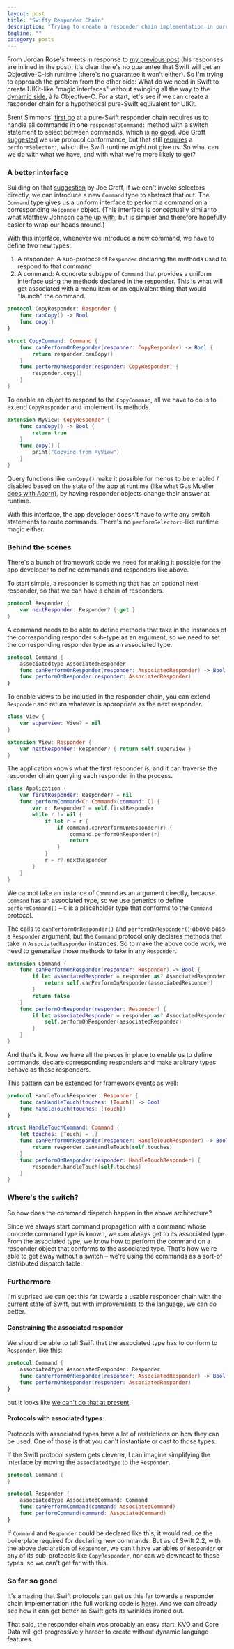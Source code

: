 ```yaml
---
layout: post
title: "Swifty Responder Chain"
description: "Trying to create a responder chain implementation in pure Swift"
tagline: ""
category: posts
---
```


From Jordan Rose's tweets in response to [my previous post][prev_post]
(his responses are inlined in the post), it's clear there's no
guarantee that Swift will get an Objective-C-ish runtime (there's no
guarantee it won't either). So I'm trying to approach the problem from the
other side: What do we need in Swift to create UIKit-like "magic
interfaces" without swinging all the way to the [dynamic
side][brent_what_is_dynamism], à la Objective-C.
For a start, let's see if we can create a responder chain for a
hypothetical pure-Swift equivalent for UIKit.

[prev_post]: /posts/2016/a-dynamic-foundation/
[brent_what_is_dynamism]: http://inessential.com/2016/05/26/a_definition_of_dynamic_programming_in_t

Brent Simmons' [first go][brent_take_1] at a pure-Swift responder chain
requires us to handle all commands in one `respondsToCommand:` method
with a switch statement to select between commands, which is
[no][brent_switch] [good][gte_switch].  Joe Groff
[suggested][joe_groff_suggestion] we use protocol conformance, but that
still [requires][brent_take_2] a `performSelector:`, which the Swift
runtime _might_ not give us. So what can we do with what we have, and
with what we're more likely to get?

[brent_take_1]: http://inessential.com/2016/05/15/a_hypothetical_responder_chain_written_i
[brent_take_2]: http://inessential.com/2016/05/17/responder_chain_followup

[joe_groff_suggestion]: https://twitter.com/jckarter/status/731991024206123008
[brent_switch]: http://inessential.com/2016/05/25/oldie_complains_about_the_old_old_ways
[gte_switch]: https://twitter.com/gte/status/735370823507312640

### A better interface

Building on that [suggestion][joe_groff_suggestion] by Joe Groff, if we
can't invoke selectors directly, we can introduce a new `Command` type
to abstract that out.  The `Command` type gives us a uniform interface
to perform a command on a corresponding `Responder` object. (This
interface is conceptually similar to what Matthew Johnson [came up
with][matthew_johnson_tweet], but is simpler and therefore hopefully
easier to wrap our heads around.)

[matthew_johnson_tweet]: https://twitter.com/anandabits/status/736689306798981120
[matthew_johnson_github]: https://gist.github.com/anandabits/ec26f67f682093cf18b170c21bcf433e

With this interface, whenever we introduce a new command, we have to
define two new types:

 1. A responder: A sub-protocol of `Responder` declaring the methods
    used to respond to that command
 2. A command: A concrete subtype of `Command` that provides a uniform
    interface using the methods declared in the responder. This is what
    will get associated with a menu item or an equivalent thing that
    would "launch" the command.

~~~ Swift
protocol CopyResponder: Responder {
    func canCopy() -> Bool
    func copy()
}

struct CopyCommand: Command {
    func canPerformOnResponder(responder: CopyResponder) -> Bool {
        return responder.canCopy()
    }
    func performOnResponder(responder: CopyResponder) {
        responder.copy()
    }
}
~~~

To enable an object to respond to the `CopyCommand`, all we have to do
is to extend `CopyResponder` and implement its methods.

~~~ Swift
extension MyView: CopyResponder {
    func canCopy() -> Bool {
        return true
    }
    func copy() {
        print("Copying from MyView")
    }
}
~~~

Query functions like `canCopy()` make it possible for menus to be
enabled / disabled based on the state of the app at runtime (like what
Gus Mueller [does with Acorn][gus_dynamic]), by having responder objects
change their answer at runtime.

[gus_dynamic]: http://shapeof.com/archives/2016/5/dynamic_swift.html

With this interface, the app developer doesn't have to write any switch
statements to route commands. There's no `performSelector:`-like runtime
magic either.

### Behind the scenes

There's a bunch of framework code we need for making it possible for the
app developer to define commands and responders like above.

To start simple, a responder is something that has an optional
next responder, so that we can have a chain of responders.

~~~ Swift
protocol Responder {
    var nextResponder: Responder? { get }
}
~~~

A command needs to be able to define methods that take in the instances
of the corresponding responder sub-type as an argument, so we need to
set the corresponding responder type as an associated type.

~~~ Swift
protocol Command {
    associatedtype AssociatedResponder
    func canPerformOnResponder(responder: AssociatedResponder) -> Bool
    func performOnResponder(responder: AssociatedResponder)
}
~~~

To enable views to be included in the responder chain, you can extend
`Responder` and return whatever is appropriate as the next responder.

~~~ Swift
class View {
    var superview: View? = nil
}

extension View: Responder {
    var nextResponder: Responder? { return self.superview }
}
~~~

The application knows what the first responder is, and it can traverse
the responder chain querying each responder in the process.

~~~ Swift
class Application {
    var firstResponder: Responder? = nil
    func performCommand<C: Command>(command: C) {
        var r: Responder? = self.firstResponder
        while r != nil {
            if let r = r {
                if command.canPerformOnResponder(r) {
                    command.performOnResponder(r)
                    return
                }
            }
            r = r?.nextResponder
        }
    }
}
~~~

We cannot take an instance of `Command` as an argument directly, because
`Command` has an associated type, so we use generics to define
`performCommand()` &ndash; `C` is a placeholder type that conforms to
the `Command` protocol.

The calls to `canPerformOnResponder()` and `performOnResponder()` above pass
a `Responder` argument, but the `Command` protocol only declares methods
that take in `AssociatedResponder` instances. So to make the above code
work, we need to generalize those methods to take in any `Responder`.

~~~ Swift
extension Command {
    func canPerformOnResponder(responder: Responder) -> Bool {
        if let associatedResponder = responder as? AssociatedResponder {
            return self.canPerformOnResponder(associatedResponder)
        }
        return false
    }
    func performOnResponder(responder: Responder) {
        if let associatedResponder = responder as? AssociatedResponder {
            self.performOnResponder(associatedResponder)
        }
    }
}
~~~

And that's it. Now we have all the pieces in place to enable us to
define commands, declare corresponding responders and make arbitrary
types behave as those responders.

This pattern can be extended for framework events as well:

~~~ Swift
protocol HandleTouchResponder: Responder {
    func canHandleTouch(touches: [Touch]) -> Bool
    func handleTouch(touches: [Touch])
}

struct HandleTouchCommand: Command {
    let touches: [Touch] = []
    func canPerformOnResponder(responder: HandleTouchResponder) -> Bool {
        return responder.canHandleTouch(self.touches)
    }
    func performOnResponder(responder: HandleTouchResponder) {
        responder.handleTouch(self.touches)
    }
}
~~~

### Where's the switch?

So how does the command dispatch happen in the above architecture?

Since we always start command propagation with a command whose concrete
command type is known, we can always get to its associated type. From
the associated type, we know how to perform the command on a responder
object that conforms to the associated type. That's how we're able to
get away without a switch &ndash; we're using the commands as a sort-of
distributed dispatch table.

### Furthermore

I'm suprised we can get this far towards a usable responder chain with
the current state of Swift, but with improvements to the language, we
can do better.

#### Constraining the associated responder

We should be able to tell Swift that the associated type has to conform
to `Responder`, like this:

~~~ Swift
protocol Command {
    associatedtype AssociatedResponder: Responder
    func canPerformOnResponder(responder: AssociatedResponder) -> Bool
    func performOnResponder(responder: AssociatedResponder)
}
~~~

but it looks like [we can't do that at present][swift_bug].

[swift_bug]: https://bugs.swift.org/browse/SR-1581

#### Protocols with associated types

Protocols with associated types have a lot of restrictions on how they
can be used. One of those is that you can't instantiate or cast to those
types.

If the Swift protocol system gets cleverer, I can imagine simplifying
the interface by moving the `associatedtype` to the `Responder`.

~~~ Swift
protocol Command {
}

protocol Responder {
    associatedtype AssociatedCommand: Command
    func canPerformCommand(command: AssociatedCommand)
    func performCommand(command: AssociatedCommand)
}
~~~

If `Command` and `Responder` could be declared like this, it would
reduce the boilerplate required for declaring new commands. But as of
Swift 2.2, with the above declaration of `Responder`, we can't have
variables of `Responder` or any of its sub-protocols like
`CopyResponder`, nor can we downcast to those types, so we can't get far
with this.

### So far so good

It's amazing that Swift protocols can get us this far towards a
responder chain implementation (the full working code is
[here][gist]). And we can already see how it can get better as Swift
gets its wrinkles ironed out.

That said, the responder chain was probably an easy start. KVO and Core
Data will get progressively harder to create without dynamic language
features.

[gist]: https://gist.github.com/roop/397e4cc5e7deeab6a896ef4034a06ae5

